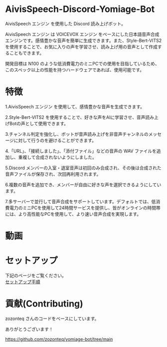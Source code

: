 # AivisSpeech-Discord-Yomiage-Bot
AivisSpeech エンジン を使用した Discord 読み上げボット。

AivisSpeech エンジン は VOICEVOX エンジン をベースにした日本語音声合成エンジンです。感情豊かな音声を簡単に生成できます。また、Style-Bert-VITS2 を使用することで、お気に入りの声を学習させ、読み上げ用の音声として作成することもできます。

開発目標は N100 のような低消費電力のミニPCでの使用を目指しているため、このスペック以上の性能を持つハードウェアであれば、使用可能です。

# 特徴
1.AivisSpeech エンジン を使用して、感情豊かな音声を生成できます。

2.Style-Bert-VITS2 を使用することで、好きな声をAIに学習させ、音声読み上げBotの声として使用できます。

3.チャンネル判定を強化し、ボットが音声読み上げを非音声チャンネルのメッセージに対して行うのを避けることができます。

4.「URL」、「接続しました」、「添付ファイル」などの音声の WAV ファイルを追加し、重複して合成されないようにしました。

5.Discord メンバーの入室・退室音声は初回のみ合成され、その後は合成された音声ファイルが保存され、次回再利用されます。

6.複数の音声を追加でき、メンバーが自由に好きな声を選択できるようにしています。

7.多サーバーで並行して音声合成をサポートしています。デフォルトでは、低消費電力のミニPCを使用して24時間サービスを提供し、皆がオンラインの時間帯には、より高性能なPCを使用して、より速い音声合成を実現します。


# 動画


# セットアップ
下記のページをご覧ください。  
[セットアップ手順](./docs/setup.md)

# 貢献(Contributing)
zozonteq さんのコードをベースにしています。

ありがとうございます！

https://github.com/zozonteq/yomiage-bot/tree/main
